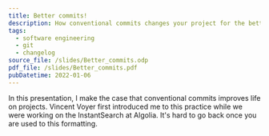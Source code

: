 ```yaml
---
title: Better commits!
description: How conventional commits changes your project for the better
tags:
  - software engineering
  - git
  - changelog
source_file: /slides/Better_commits.odp
pdf_file: /slides/Better_commits.pdf
pubDatetime: 2022-01-06
---
```


In this presentation, I make the case that conventional commits improves life on
projects. Vincent Voyer first introduced me to this practice while we were
working on the InstantSearch at Algolia. It's hard to go back once you are used
to this formatting.

